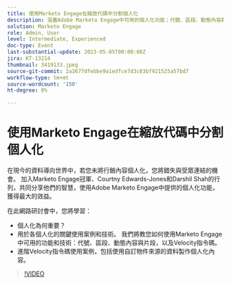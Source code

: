 ```yaml
---
title: 使用Marketo Engage在縮放代碼中分割個人化
description: 涵蓋Adobe Marketo Engage中可用的個人化功能；代號、區段、動態內容與片段，以及Velocity指令碼。  進階Velocity指令碼使用案例，包括使用自訂物件來源的資料製作個人化內容。
solution: Marketo Engage
role: Admin, User
level: Intermediate, Experienced
doc-type: Event
last-substantial-update: 2023-05-05T00:00:00Z
jira: KT-13214
thumbnail: 3419133.jpeg
source-git-commit: 2a3677dfebbe9a1edfce7d3c03bf921525a57bd7
workflow-type: tm+mt
source-wordcount: '150'
ht-degree: 0%

---
```



# 使用Marketo Engage在縮放代碼中分割個人化

在現今的資料導向世界中，若您未將行銷內容個人化，您將錯失與受眾連結的機會。 加入Marketo Engage冠軍、Courtny Edwards-Jones和Darshil Shah的行列，共同分享他們的智慧，使用Adobe Marketo Engage中提供的個人化功能，獲得最大的效益。

在此網路研討會中，您將學習：

* 個人化為何重要？
* 用於各個人化的關鍵使用案例和技術。 我們將教您如何使用Marketo Engage中可用的功能和技術：代號、區段、動態內容與片段，以及Velocity指令碼。
* 進階Velocity指令碼使用案例，包括使用自訂物件來源的資料製作個人化內容。

>[!VIDEO](https://video.tv.adobe.com/v/3419133/?learn=on)
